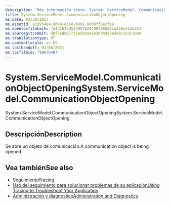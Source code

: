```yaml
---
description: 'Más información sobre: System. ServiceModel. CommunicationObjectOpening'
title: System.ServiceModel.CommunicationObjectOpening
ms.date: 03/30/2017
ms.assetid: e19954e9-dd48-4560-b891-96d0ff8ecf98
ms.openlocfilehash: 7a4d1645d534997829409f88502ce258a312e351
ms.sourcegitcommit: ddf7edb67715a5b9a45e3dd44536dabc153c1de0
ms.translationtype: MT
ms.contentlocale: es-ES
ms.lasthandoff: 02/06/2021
ms.locfileid: "99676487"
---
```

# <a name="systemservicemodelcommunicationobjectopening"></a><span data-ttu-id="232d6-103">System.ServiceModel.CommunicationObjectOpening</span><span class="sxs-lookup"><span data-stu-id="232d6-103">System.ServiceModel.CommunicationObjectOpening</span></span>

<span data-ttu-id="232d6-104">System.ServiceModel.CommunicationObjectOpening</span><span class="sxs-lookup"><span data-stu-id="232d6-104">System.ServiceModel.CommunicationObjectOpening</span></span>  
  
## <a name="description"></a><span data-ttu-id="232d6-105">Descripción</span><span class="sxs-lookup"><span data-stu-id="232d6-105">Description</span></span>  

 <span data-ttu-id="232d6-106">Se abre un objeto de comunicación.</span><span class="sxs-lookup"><span data-stu-id="232d6-106">A communication object is being opened.</span></span>  
  
## <a name="see-also"></a><span data-ttu-id="232d6-107">Vea también</span><span class="sxs-lookup"><span data-stu-id="232d6-107">See also</span></span>

- [<span data-ttu-id="232d6-108">Seguimiento</span><span class="sxs-lookup"><span data-stu-id="232d6-108">Tracing</span></span>](index.md)
- [<span data-ttu-id="232d6-109">Uso del seguimiento para solucionar problemas de su aplicación</span><span class="sxs-lookup"><span data-stu-id="232d6-109">Using Tracing to Troubleshoot Your Application</span></span>](using-tracing-to-troubleshoot-your-application.md)
- [<span data-ttu-id="232d6-110">Administración y diagnóstico</span><span class="sxs-lookup"><span data-stu-id="232d6-110">Administration and Diagnostics</span></span>](../index.md)

